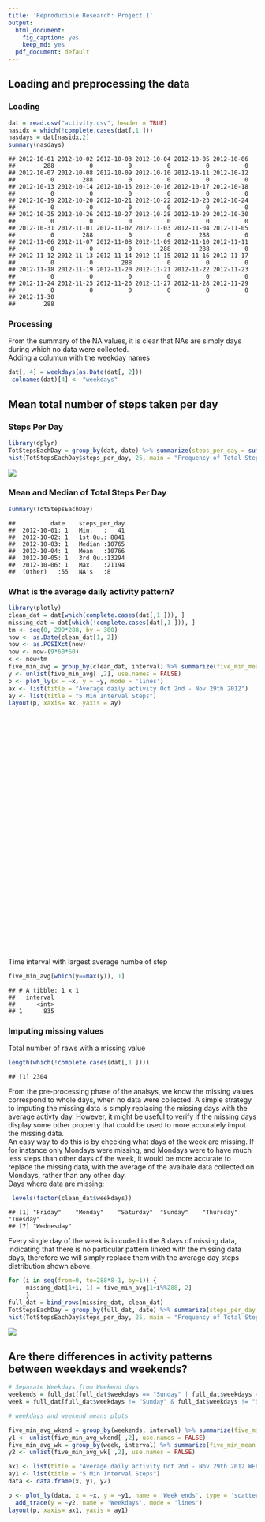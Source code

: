 ```yaml
---
title: 'Reproducible Research: Project 1'
output:
  html_document:
    fig_caption: yes
    keep_md: yes
  pdf_document: default
---
```




## Loading and preprocessing the data
### Loading

```r
dat = read.csv("activity.csv", header = TRUE)
nasidx = which(!complete.cases(dat[,1 ]))
nasdays = dat[nasidx,2]
summary(nasdays)
```

```
## 2012-10-01 2012-10-02 2012-10-03 2012-10-04 2012-10-05 2012-10-06 
##        288          0          0          0          0          0 
## 2012-10-07 2012-10-08 2012-10-09 2012-10-10 2012-10-11 2012-10-12 
##          0        288          0          0          0          0 
## 2012-10-13 2012-10-14 2012-10-15 2012-10-16 2012-10-17 2012-10-18 
##          0          0          0          0          0          0 
## 2012-10-19 2012-10-20 2012-10-21 2012-10-22 2012-10-23 2012-10-24 
##          0          0          0          0          0          0 
## 2012-10-25 2012-10-26 2012-10-27 2012-10-28 2012-10-29 2012-10-30 
##          0          0          0          0          0          0 
## 2012-10-31 2012-11-01 2012-11-02 2012-11-03 2012-11-04 2012-11-05 
##          0        288          0          0        288          0 
## 2012-11-06 2012-11-07 2012-11-08 2012-11-09 2012-11-10 2012-11-11 
##          0          0          0        288        288          0 
## 2012-11-12 2012-11-13 2012-11-14 2012-11-15 2012-11-16 2012-11-17 
##          0          0        288          0          0          0 
## 2012-11-18 2012-11-19 2012-11-20 2012-11-21 2012-11-22 2012-11-23 
##          0          0          0          0          0          0 
## 2012-11-24 2012-11-25 2012-11-26 2012-11-27 2012-11-28 2012-11-29 
##          0          0          0          0          0          0 
## 2012-11-30 
##        288
```
### Processing
From the summary of the NA values, it is clear that NAs are simply days during which no data were collected.  
Adding a columun with the weekday names

```r
dat[, 4] = weekdays(as.Date(dat[, 2]))
 colnames(dat)[4] <- "weekdays"
```
## Mean total number of steps taken per day
### Steps Per Day

```r
library(dplyr)
TotStepsEachDay = group_by(dat, date) %>% summarize(steps_per_day = sum(steps))
hist(TotStepsEachDay$steps_per_day, 25, main = "Frequency of Total Steps per Day, Bin Size 1000 steps", xlab = "Total Steps Per Day")
```

![](PA1_template_files/figure-html/unnamed-chunk-4-1.png)<!-- -->
  
### Mean and Median of Total Steps Per Day

```r
summary(TotStepsEachDay)
```

```
##          date    steps_per_day  
##  2012-10-01: 1   Min.   :   41  
##  2012-10-02: 1   1st Qu.: 8841  
##  2012-10-03: 1   Median :10765  
##  2012-10-04: 1   Mean   :10766  
##  2012-10-05: 1   3rd Qu.:13294  
##  2012-10-06: 1   Max.   :21194  
##  (Other)   :55   NA's   :8
```

### What is the average daily activity pattern?

```r
library(plotly)
clean_dat = dat[which(complete.cases(dat[,1 ])), ]
missing_dat = dat[which(!complete.cases(dat[,1 ])), ]
tm <- seq(0, 299*288, by = 300)
now <- as.Date(clean_dat[1, 2])
now <- as.POSIXct(now)
now <- now-(9*60*60)
x <- now+tm
five_min_avg = group_by(clean_dat, interval) %>% summarize(five_min_mean = mean(steps))
y <- unlist(five_min_avg[ ,2], use.names = FALSE)
p <- plot_ly(x = ~x, y = ~y, mode = 'lines')
ax <- list(title = "Average daily activity Oct 2nd - Nov 29th 2012")
ay <- list(title = "5 Min Interval Steps")
layout(p, xaxis= ax, yaxis = ay)
```

<!--html_preserve--><div id="1920493e6898" style="width:672px;height:480px;" class="plotly html-widget"></div>
<script type="application/json" data-for="1920493e6898">{"x":{"visdat":{"192012211785":["function () ","plotlyVisDat"]},"cur_data":"192012211785","attrs":{"192012211785":{"x":{},"y":{},"mode":"lines","alpha":1,"sizes":[10,100]}},"layout":{"margin":{"b":40,"l":60,"t":25,"r":10},"xaxis":{"domain":[0,1],"title":"Average daily activity Oct 2nd - Nov 29th 2012"},"yaxis":{"domain":[0,1],"title":"5 Min Interval Steps"},"hovermode":"closest","showlegend":false},"source":"A","config":{"modeBarButtonsToAdd":[{"name":"Collaborate","icon":{"width":1000,"ascent":500,"descent":-50,"path":"M487 375c7-10 9-23 5-36l-79-259c-3-12-11-23-22-31-11-8-22-12-35-12l-263 0c-15 0-29 5-43 15-13 10-23 23-28 37-5 13-5 25-1 37 0 0 0 3 1 7 1 5 1 8 1 11 0 2 0 4-1 6 0 3-1 5-1 6 1 2 2 4 3 6 1 2 2 4 4 6 2 3 4 5 5 7 5 7 9 16 13 26 4 10 7 19 9 26 0 2 0 5 0 9-1 4-1 6 0 8 0 2 2 5 4 8 3 3 5 5 5 7 4 6 8 15 12 26 4 11 7 19 7 26 1 1 0 4 0 9-1 4-1 7 0 8 1 2 3 5 6 8 4 4 6 6 6 7 4 5 8 13 13 24 4 11 7 20 7 28 1 1 0 4 0 7-1 3-1 6-1 7 0 2 1 4 3 6 1 1 3 4 5 6 2 3 3 5 5 6 1 2 3 5 4 9 2 3 3 7 5 10 1 3 2 6 4 10 2 4 4 7 6 9 2 3 4 5 7 7 3 2 7 3 11 3 3 0 8 0 13-1l0-1c7 2 12 2 14 2l218 0c14 0 25-5 32-16 8-10 10-23 6-37l-79-259c-7-22-13-37-20-43-7-7-19-10-37-10l-248 0c-5 0-9-2-11-5-2-3-2-7 0-12 4-13 18-20 41-20l264 0c5 0 10 2 16 5 5 3 8 6 10 11l85 282c2 5 2 10 2 17 7-3 13-7 17-13z m-304 0c-1-3-1-5 0-7 1-1 3-2 6-2l174 0c2 0 4 1 7 2 2 2 4 4 5 7l6 18c0 3 0 5-1 7-1 1-3 2-6 2l-173 0c-3 0-5-1-8-2-2-2-4-4-4-7z m-24-73c-1-3-1-5 0-7 2-2 3-2 6-2l174 0c2 0 5 0 7 2 3 2 4 4 5 7l6 18c1 2 0 5-1 6-1 2-3 3-5 3l-174 0c-3 0-5-1-7-3-3-1-4-4-5-6z"},"click":"function(gd) { \n        // is this being viewed in RStudio?\n        if (location.search == '?viewer_pane=1') {\n          alert('To learn about plotly for collaboration, visit:\\n https://cpsievert.github.io/plotly_book/plot-ly-for-collaboration.html');\n        } else {\n          window.open('https://cpsievert.github.io/plotly_book/plot-ly-for-collaboration.html', '_blank');\n        }\n      }"}],"cloud":false},"data":[{"x":["2012-10-02 00:00:00","2012-10-02 00:05:00","2012-10-02 00:10:00","2012-10-02 00:15:00","2012-10-02 00:20:00","2012-10-02 00:25:00","2012-10-02 00:30:00","2012-10-02 00:35:00","2012-10-02 00:40:00","2012-10-02 00:45:00","2012-10-02 00:50:00","2012-10-02 00:55:00","2012-10-02 01:00:00","2012-10-02 01:05:00","2012-10-02 01:10:00","2012-10-02 01:15:00","2012-10-02 01:20:00","2012-10-02 01:25:00","2012-10-02 01:30:00","2012-10-02 01:35:00","2012-10-02 01:40:00","2012-10-02 01:45:00","2012-10-02 01:50:00","2012-10-02 01:55:00","2012-10-02 02:00:00","2012-10-02 02:05:00","2012-10-02 02:10:00","2012-10-02 02:15:00","2012-10-02 02:20:00","2012-10-02 02:25:00","2012-10-02 02:30:00","2012-10-02 02:35:00","2012-10-02 02:40:00","2012-10-02 02:45:00","2012-10-02 02:50:00","2012-10-02 02:55:00","2012-10-02 03:00:00","2012-10-02 03:05:00","2012-10-02 03:10:00","2012-10-02 03:15:00","2012-10-02 03:20:00","2012-10-02 03:25:00","2012-10-02 03:30:00","2012-10-02 03:35:00","2012-10-02 03:40:00","2012-10-02 03:45:00","2012-10-02 03:50:00","2012-10-02 03:55:00","2012-10-02 04:00:00","2012-10-02 04:05:00","2012-10-02 04:10:00","2012-10-02 04:15:00","2012-10-02 04:20:00","2012-10-02 04:25:00","2012-10-02 04:30:00","2012-10-02 04:35:00","2012-10-02 04:40:00","2012-10-02 04:45:00","2012-10-02 04:50:00","2012-10-02 04:55:00","2012-10-02 05:00:00","2012-10-02 05:05:00","2012-10-02 05:10:00","2012-10-02 05:15:00","2012-10-02 05:20:00","2012-10-02 05:25:00","2012-10-02 05:30:00","2012-10-02 05:35:00","2012-10-02 05:40:00","2012-10-02 05:45:00","2012-10-02 05:50:00","2012-10-02 05:55:00","2012-10-02 06:00:00","2012-10-02 06:05:00","2012-10-02 06:10:00","2012-10-02 06:15:00","2012-10-02 06:20:00","2012-10-02 06:25:00","2012-10-02 06:30:00","2012-10-02 06:35:00","2012-10-02 06:40:00","2012-10-02 06:45:00","2012-10-02 06:50:00","2012-10-02 06:55:00","2012-10-02 07:00:00","2012-10-02 07:05:00","2012-10-02 07:10:00","2012-10-02 07:15:00","2012-10-02 07:20:00","2012-10-02 07:25:00","2012-10-02 07:30:00","2012-10-02 07:35:00","2012-10-02 07:40:00","2012-10-02 07:45:00","2012-10-02 07:50:00","2012-10-02 07:55:00","2012-10-02 08:00:00","2012-10-02 08:05:00","2012-10-02 08:10:00","2012-10-02 08:15:00","2012-10-02 08:20:00","2012-10-02 08:25:00","2012-10-02 08:30:00","2012-10-02 08:35:00","2012-10-02 08:40:00","2012-10-02 08:45:00","2012-10-02 08:50:00","2012-10-02 08:55:00","2012-10-02 09:00:00","2012-10-02 09:05:00","2012-10-02 09:10:00","2012-10-02 09:15:00","2012-10-02 09:20:00","2012-10-02 09:25:00","2012-10-02 09:30:00","2012-10-02 09:35:00","2012-10-02 09:40:00","2012-10-02 09:45:00","2012-10-02 09:50:00","2012-10-02 09:55:00","2012-10-02 10:00:00","2012-10-02 10:05:00","2012-10-02 10:10:00","2012-10-02 10:15:00","2012-10-02 10:20:00","2012-10-02 10:25:00","2012-10-02 10:30:00","2012-10-02 10:35:00","2012-10-02 10:40:00","2012-10-02 10:45:00","2012-10-02 10:50:00","2012-10-02 10:55:00","2012-10-02 11:00:00","2012-10-02 11:05:00","2012-10-02 11:10:00","2012-10-02 11:15:00","2012-10-02 11:20:00","2012-10-02 11:25:00","2012-10-02 11:30:00","2012-10-02 11:35:00","2012-10-02 11:40:00","2012-10-02 11:45:00","2012-10-02 11:50:00","2012-10-02 11:55:00","2012-10-02 12:00:00","2012-10-02 12:05:00","2012-10-02 12:10:00","2012-10-02 12:15:00","2012-10-02 12:20:00","2012-10-02 12:25:00","2012-10-02 12:30:00","2012-10-02 12:35:00","2012-10-02 12:40:00","2012-10-02 12:45:00","2012-10-02 12:50:00","2012-10-02 12:55:00","2012-10-02 13:00:00","2012-10-02 13:05:00","2012-10-02 13:10:00","2012-10-02 13:15:00","2012-10-02 13:20:00","2012-10-02 13:25:00","2012-10-02 13:30:00","2012-10-02 13:35:00","2012-10-02 13:40:00","2012-10-02 13:45:00","2012-10-02 13:50:00","2012-10-02 13:55:00","2012-10-02 14:00:00","2012-10-02 14:05:00","2012-10-02 14:10:00","2012-10-02 14:15:00","2012-10-02 14:20:00","2012-10-02 14:25:00","2012-10-02 14:30:00","2012-10-02 14:35:00","2012-10-02 14:40:00","2012-10-02 14:45:00","2012-10-02 14:50:00","2012-10-02 14:55:00","2012-10-02 15:00:00","2012-10-02 15:05:00","2012-10-02 15:10:00","2012-10-02 15:15:00","2012-10-02 15:20:00","2012-10-02 15:25:00","2012-10-02 15:30:00","2012-10-02 15:35:00","2012-10-02 15:40:00","2012-10-02 15:45:00","2012-10-02 15:50:00","2012-10-02 15:55:00","2012-10-02 16:00:00","2012-10-02 16:05:00","2012-10-02 16:10:00","2012-10-02 16:15:00","2012-10-02 16:20:00","2012-10-02 16:25:00","2012-10-02 16:30:00","2012-10-02 16:35:00","2012-10-02 16:40:00","2012-10-02 16:45:00","2012-10-02 16:50:00","2012-10-02 16:55:00","2012-10-02 17:00:00","2012-10-02 17:05:00","2012-10-02 17:10:00","2012-10-02 17:15:00","2012-10-02 17:20:00","2012-10-02 17:25:00","2012-10-02 17:30:00","2012-10-02 17:35:00","2012-10-02 17:40:00","2012-10-02 17:45:00","2012-10-02 17:50:00","2012-10-02 17:55:00","2012-10-02 18:00:00","2012-10-02 18:05:00","2012-10-02 18:10:00","2012-10-02 18:15:00","2012-10-02 18:20:00","2012-10-02 18:25:00","2012-10-02 18:30:00","2012-10-02 18:35:00","2012-10-02 18:40:00","2012-10-02 18:45:00","2012-10-02 18:50:00","2012-10-02 18:55:00","2012-10-02 19:00:00","2012-10-02 19:05:00","2012-10-02 19:10:00","2012-10-02 19:15:00","2012-10-02 19:20:00","2012-10-02 19:25:00","2012-10-02 19:30:00","2012-10-02 19:35:00","2012-10-02 19:40:00","2012-10-02 19:45:00","2012-10-02 19:50:00","2012-10-02 19:55:00","2012-10-02 20:00:00","2012-10-02 20:05:00","2012-10-02 20:10:00","2012-10-02 20:15:00","2012-10-02 20:20:00","2012-10-02 20:25:00","2012-10-02 20:30:00","2012-10-02 20:35:00","2012-10-02 20:40:00","2012-10-02 20:45:00","2012-10-02 20:50:00","2012-10-02 20:55:00","2012-10-02 21:00:00","2012-10-02 21:05:00","2012-10-02 21:10:00","2012-10-02 21:15:00","2012-10-02 21:20:00","2012-10-02 21:25:00","2012-10-02 21:30:00","2012-10-02 21:35:00","2012-10-02 21:40:00","2012-10-02 21:45:00","2012-10-02 21:50:00","2012-10-02 21:55:00","2012-10-02 22:00:00","2012-10-02 22:05:00","2012-10-02 22:10:00","2012-10-02 22:15:00","2012-10-02 22:20:00","2012-10-02 22:25:00","2012-10-02 22:30:00","2012-10-02 22:35:00","2012-10-02 22:40:00","2012-10-02 22:45:00","2012-10-02 22:50:00","2012-10-02 22:55:00","2012-10-02 23:00:00","2012-10-02 23:05:00","2012-10-02 23:10:00","2012-10-02 23:15:00","2012-10-02 23:20:00","2012-10-02 23:25:00","2012-10-02 23:30:00","2012-10-02 23:35:00","2012-10-02 23:40:00","2012-10-02 23:45:00","2012-10-02 23:50:00","2012-10-02 23:55:00"],"y":[1.71698113207547,0.339622641509434,0.132075471698113,0.150943396226415,0.0754716981132075,2.09433962264151,0.528301886792453,0.867924528301887,0,1.47169811320755,0.30188679245283,0.132075471698113,0.320754716981132,0.679245283018868,0.150943396226415,0.339622641509434,0,1.11320754716981,1.83018867924528,0.169811320754717,0.169811320754717,0.377358490566038,0.264150943396226,0,0,0,1.13207547169811,0,0,0.132075471698113,0,0.226415094339623,0,0,1.54716981132075,0.943396226415094,0,0,0,0,0.207547169811321,0.622641509433962,1.62264150943396,0.584905660377358,0.490566037735849,0.0754716981132075,0,0,1.18867924528302,0.943396226415094,2.56603773584906,0,0.339622641509434,0.358490566037736,4.11320754716981,0.660377358490566,3.49056603773585,0.830188679245283,3.11320754716981,1.11320754716981,0,1.56603773584906,3,2.24528301886792,3.32075471698113,2.9622641509434,2.09433962264151,6.05660377358491,16.0188679245283,18.3396226415094,39.4528301886792,44.4905660377358,31.4905660377358,49.2641509433962,53.7735849056604,63.4528301886792,49.9622641509434,47.0754716981132,52.1509433962264,39.3396226415094,44.0188679245283,44.1698113207547,37.3584905660377,49.0377358490566,43.811320754717,44.377358490566,50.5094339622642,54.5094339622642,49.9245283018868,50.9811320754717,55.6792452830189,44.3207547169811,52.2641509433962,69.5471698113208,57.8490566037736,56.1509433962264,73.377358490566,68.2075471698113,129.433962264151,157.528301886792,171.150943396226,155.396226415094,177.301886792453,206.169811320755,195.924528301887,179.566037735849,183.396226415094,167.018867924528,143.452830188679,124.037735849057,109.11320754717,108.11320754717,103.716981132075,95.9622641509434,66.2075471698113,45.2264150943396,24.7924528301887,38.7547169811321,34.9811320754717,21.0566037735849,40.5660377358491,26.9811320754717,42.4150943396226,52.6603773584906,38.9245283018868,50.7924528301887,44.2830188679245,37.4150943396226,34.6981132075472,28.3396226415094,25.0943396226415,31.9433962264151,31.3584905660377,29.6792452830189,21.3207547169811,25.5471698113208,28.377358490566,26.4716981132075,33.4339622641509,49.9811320754717,42.0377358490566,44.6037735849057,46.0377358490566,59.188679245283,63.8679245283019,87.6981132075472,94.8490566037736,92.7735849056604,63.3962264150943,50.1698113207547,54.4716981132075,32.4150943396226,26.5283018867925,37.7358490566038,45.0566037735849,67.2830188679245,42.3396226415094,39.8867924528302,43.2641509433962,40.9811320754717,46.2452830188679,56.4339622641509,42.7547169811321,25.1320754716981,39.9622641509434,53.5471698113208,47.3207547169811,60.811320754717,55.7547169811321,51.9622641509434,43.5849056603774,48.6981132075472,35.4716981132075,37.5471698113208,41.8490566037736,27.5094339622642,17.1132075471698,26.0754716981132,43.622641509434,43.7735849056604,30.0188679245283,36.0754716981132,35.4905660377358,38.8490566037736,45.9622641509434,47.7547169811321,48.1320754716981,65.3207547169811,82.9056603773585,98.6603773584906,102.11320754717,83.9622641509434,62.1320754716981,64.1320754716981,74.5471698113208,63.1698113207547,56.9056603773585,59.7735849056604,43.8679245283019,38.5660377358491,44.6603773584906,45.4528301886792,46.2075471698113,43.6792452830189,46.622641509434,56.3018867924528,50.7169811320755,61.2264150943396,72.7169811320755,78.9433962264151,68.9433962264151,59.6603773584906,75.0943396226415,56.5094339622642,34.7735849056604,37.4528301886792,40.6792452830189,58.0188679245283,74.6981132075472,85.3207547169811,59.2641509433962,67.7735849056604,77.6981132075472,74.2452830188679,85.3396226415094,99.4528301886792,86.5849056603774,85.6037735849057,84.8679245283019,77.8301886792453,58.0377358490566,53.3584905660377,36.3207547169811,20.7169811320755,27.3962264150943,40.0188679245283,30.2075471698113,25.5471698113208,45.6603773584906,33.5283018867925,19.622641509434,19.0188679245283,19.3396226415094,33.3396226415094,26.811320754717,21.1698113207547,27.3018867924528,21.3396226415094,19.5471698113208,21.3207547169811,32.3018867924528,20.1509433962264,15.9433962264151,17.2264150943396,23.4528301886792,19.2452830188679,12.4528301886792,8.0188679245283,14.6603773584906,16.3018867924528,8.67924528301887,7.79245283018868,8.13207547169811,2.62264150943396,1.45283018867925,3.67924528301887,4.81132075471698,8.50943396226415,7.07547169811321,8.69811320754717,9.75471698113208,2.20754716981132,0.320754716981132,0.113207547169811,1.60377358490566,4.60377358490566,3.30188679245283,2.84905660377358,0,0.830188679245283,0.962264150943396,1.58490566037736,2.60377358490566,4.69811320754717,3.30188679245283,0.641509433962264,0.226415094339623,1.07547169811321],"mode":"lines","type":"scatter","line":{"fillcolor":"rgba(31,119,180,1)","color":"rgba(31,119,180,1)"},"xaxis":"x","yaxis":"y","frame":null}],"highlight":{"on":"plotly_click","persistent":false,"dynamic":false,"selectize":false,"opacityDim":0.2,"selected":{"opacity":1}},"base_url":"https://plot.ly"},"evals":["config.modeBarButtonsToAdd.0.click"],"jsHooks":{"render":[{"code":"function(el, x) { var ctConfig = crosstalk.var('plotlyCrosstalkOpts').set({\"on\":\"plotly_click\",\"persistent\":false,\"dynamic\":false,\"selectize\":false,\"opacityDim\":0.2,\"selected\":{\"opacity\":1}}); }","data":null}]}}</script><!--/html_preserve-->

Time interval  with largest average numbe of step

```r
five_min_avg[which(y==max(y)), 1]
```

```
## # A tibble: 1 x 1
##   interval
##      <int>
## 1      835
```
### Imputing missing values
Total number of raws with a missing value

```r
length(which(!complete.cases(dat[,1 ])))
```

```
## [1] 2304
```
From the pre-processing phase of the analsys, we know the missing values correspond to whole days, when no data were collected.
A simple strategy to imputing the missing data is simply replacing the missing days with the average activty day. 
However, it might be useful to verify if the missing days display some other property that could be used to more accurately imput the missing data.   
An easy way to do this is by checking what days of the week are missing. If for instance only Mondays were missing, and Mondays were to have much less steps than other days of the week, it would be more accurate to replace the missing data, with the average of the avaibale data collected on Mondays, rather than any other day.  
Days where data are missing:

```r
 levels(factor(clean_dat$weekdays))
```

```
## [1] "Friday"    "Monday"    "Saturday"  "Sunday"    "Thursday"  "Tuesday"  
## [7] "Wednesday"
```

Every single day of the week is inlcuded in the 8 days of missing data, indicating that there is no particular pattern linked with the missing data days, therefore we will simply replace them with the average day steps distribution shown above. 

```r
for (i in seq(from=0, to=288*8-1, by=1)) {
     missing_dat[1+i, 1] = five_min_avg[1+i%%288, 2]
     }
full_dat = bind_rows(missing_dat, clean_dat)
TotStepsEachDay = group_by(full_dat, date) %>% summarize(steps_per_day = sum(steps))
hist(TotStepsEachDay$steps_per_day, 25, main = "Frequency of Total Steps per Day, Bin Size 1000 steps - NA compensated", xlab = "Total Steps Per Day")
```

![](PA1_template_files/figure-html/unnamed-chunk-10-1.png)<!-- -->

## Are there differences in activity patterns between weekdays and weekends?

```r
# Separate Weekdays from Weekend days
weekends = full_dat[full_dat$weekdays == "Sunday" | full_dat$weekdays == "Saturday" , ]
week = full_dat[full_dat$weekdays != "Sunday" & full_dat$weekdays != "Saturday" , ]

# weekdays and weekend means plots

five_min_avg_wkend = group_by(weekends, interval) %>% summarize(five_min_mean = mean(steps))
y1 <- unlist(five_min_avg_wkend[ ,2], use.names = FALSE)
five_min_avg_wk = group_by(week, interval) %>% summarize(five_min_mean = mean(steps))
y2 <- unlist(five_min_avg_wk[ ,2], use.names = FALSE)

ax1 <- list(title = "Average daily activity Oct 2nd - Nov 29th 2012 WEEKENDS vs WEEKDAYS")
ay1 <- list(title = "5 Min Interval Steps")
data <- data.frame(x, y1, y2)

p <- plot_ly(data, x = ~x, y = ~y1, name = 'Week ends', type = 'scatter', mode = 'lines') %>%
  add_trace(y = ~y2, name = 'Weekdays', mode = 'lines')
layout(p, xaxis= ax1, yaxis = ay1)
```

<!--html_preserve--><div id="192057c4dd53" style="width:672px;height:480px;" class="plotly html-widget"></div>
<script type="application/json" data-for="192057c4dd53">{"x":{"visdat":{"1920774bb5e1":["function () ","plotlyVisDat"]},"cur_data":"1920774bb5e1","attrs":{"1920774bb5e1":{"x":{},"y":{},"name":"Week ends","mode":"lines","alpha":1,"sizes":[10,100],"type":"scatter"},"1920774bb5e1.1":{"x":{},"y":{},"name":"Weekdays","mode":"lines","alpha":1,"sizes":[10,100],"type":"scatter"}},"layout":{"margin":{"b":40,"l":60,"t":25,"r":10},"xaxis":{"domain":[0,1],"title":"Average daily activity Oct 2nd - Nov 29th 2012 WEEKENDS vs WEEKDAYS"},"yaxis":{"domain":[0,1],"title":"5 Min Interval Steps"},"hovermode":"closest","showlegend":true},"source":"A","config":{"modeBarButtonsToAdd":[{"name":"Collaborate","icon":{"width":1000,"ascent":500,"descent":-50,"path":"M487 375c7-10 9-23 5-36l-79-259c-3-12-11-23-22-31-11-8-22-12-35-12l-263 0c-15 0-29 5-43 15-13 10-23 23-28 37-5 13-5 25-1 37 0 0 0 3 1 7 1 5 1 8 1 11 0 2 0 4-1 6 0 3-1 5-1 6 1 2 2 4 3 6 1 2 2 4 4 6 2 3 4 5 5 7 5 7 9 16 13 26 4 10 7 19 9 26 0 2 0 5 0 9-1 4-1 6 0 8 0 2 2 5 4 8 3 3 5 5 5 7 4 6 8 15 12 26 4 11 7 19 7 26 1 1 0 4 0 9-1 4-1 7 0 8 1 2 3 5 6 8 4 4 6 6 6 7 4 5 8 13 13 24 4 11 7 20 7 28 1 1 0 4 0 7-1 3-1 6-1 7 0 2 1 4 3 6 1 1 3 4 5 6 2 3 3 5 5 6 1 2 3 5 4 9 2 3 3 7 5 10 1 3 2 6 4 10 2 4 4 7 6 9 2 3 4 5 7 7 3 2 7 3 11 3 3 0 8 0 13-1l0-1c7 2 12 2 14 2l218 0c14 0 25-5 32-16 8-10 10-23 6-37l-79-259c-7-22-13-37-20-43-7-7-19-10-37-10l-248 0c-5 0-9-2-11-5-2-3-2-7 0-12 4-13 18-20 41-20l264 0c5 0 10 2 16 5 5 3 8 6 10 11l85 282c2 5 2 10 2 17 7-3 13-7 17-13z m-304 0c-1-3-1-5 0-7 1-1 3-2 6-2l174 0c2 0 4 1 7 2 2 2 4 4 5 7l6 18c0 3 0 5-1 7-1 1-3 2-6 2l-173 0c-3 0-5-1-8-2-2-2-4-4-4-7z m-24-73c-1-3-1-5 0-7 2-2 3-2 6-2l174 0c2 0 5 0 7 2 3 2 4 4 5 7l6 18c1 2 0 5-1 6-1 2-3 3-5 3l-174 0c-3 0-5-1-7-3-3-1-4-4-5-6z"},"click":"function(gd) { \n        // is this being viewed in RStudio?\n        if (location.search == '?viewer_pane=1') {\n          alert('To learn about plotly for collaboration, visit:\\n https://cpsievert.github.io/plotly_book/plot-ly-for-collaboration.html');\n        } else {\n          window.open('https://cpsievert.github.io/plotly_book/plot-ly-for-collaboration.html', '_blank');\n        }\n      }"}],"cloud":false},"data":[{"x":["2012-10-02 00:00:00","2012-10-02 00:05:00","2012-10-02 00:10:00","2012-10-02 00:15:00","2012-10-02 00:20:00","2012-10-02 00:25:00","2012-10-02 00:30:00","2012-10-02 00:35:00","2012-10-02 00:40:00","2012-10-02 00:45:00","2012-10-02 00:50:00","2012-10-02 00:55:00","2012-10-02 01:00:00","2012-10-02 01:05:00","2012-10-02 01:10:00","2012-10-02 01:15:00","2012-10-02 01:20:00","2012-10-02 01:25:00","2012-10-02 01:30:00","2012-10-02 01:35:00","2012-10-02 01:40:00","2012-10-02 01:45:00","2012-10-02 01:50:00","2012-10-02 01:55:00","2012-10-02 02:00:00","2012-10-02 02:05:00","2012-10-02 02:10:00","2012-10-02 02:15:00","2012-10-02 02:20:00","2012-10-02 02:25:00","2012-10-02 02:30:00","2012-10-02 02:35:00","2012-10-02 02:40:00","2012-10-02 02:45:00","2012-10-02 02:50:00","2012-10-02 02:55:00","2012-10-02 03:00:00","2012-10-02 03:05:00","2012-10-02 03:10:00","2012-10-02 03:15:00","2012-10-02 03:20:00","2012-10-02 03:25:00","2012-10-02 03:30:00","2012-10-02 03:35:00","2012-10-02 03:40:00","2012-10-02 03:45:00","2012-10-02 03:50:00","2012-10-02 03:55:00","2012-10-02 04:00:00","2012-10-02 04:05:00","2012-10-02 04:10:00","2012-10-02 04:15:00","2012-10-02 04:20:00","2012-10-02 04:25:00","2012-10-02 04:30:00","2012-10-02 04:35:00","2012-10-02 04:40:00","2012-10-02 04:45:00","2012-10-02 04:50:00","2012-10-02 04:55:00","2012-10-02 05:00:00","2012-10-02 05:05:00","2012-10-02 05:10:00","2012-10-02 05:15:00","2012-10-02 05:20:00","2012-10-02 05:25:00","2012-10-02 05:30:00","2012-10-02 05:35:00","2012-10-02 05:40:00","2012-10-02 05:45:00","2012-10-02 05:50:00","2012-10-02 05:55:00","2012-10-02 06:00:00","2012-10-02 06:05:00","2012-10-02 06:10:00","2012-10-02 06:15:00","2012-10-02 06:20:00","2012-10-02 06:25:00","2012-10-02 06:30:00","2012-10-02 06:35:00","2012-10-02 06:40:00","2012-10-02 06:45:00","2012-10-02 06:50:00","2012-10-02 06:55:00","2012-10-02 07:00:00","2012-10-02 07:05:00","2012-10-02 07:10:00","2012-10-02 07:15:00","2012-10-02 07:20:00","2012-10-02 07:25:00","2012-10-02 07:30:00","2012-10-02 07:35:00","2012-10-02 07:40:00","2012-10-02 07:45:00","2012-10-02 07:50:00","2012-10-02 07:55:00","2012-10-02 08:00:00","2012-10-02 08:05:00","2012-10-02 08:10:00","2012-10-02 08:15:00","2012-10-02 08:20:00","2012-10-02 08:25:00","2012-10-02 08:30:00","2012-10-02 08:35:00","2012-10-02 08:40:00","2012-10-02 08:45:00","2012-10-02 08:50:00","2012-10-02 08:55:00","2012-10-02 09:00:00","2012-10-02 09:05:00","2012-10-02 09:10:00","2012-10-02 09:15:00","2012-10-02 09:20:00","2012-10-02 09:25:00","2012-10-02 09:30:00","2012-10-02 09:35:00","2012-10-02 09:40:00","2012-10-02 09:45:00","2012-10-02 09:50:00","2012-10-02 09:55:00","2012-10-02 10:00:00","2012-10-02 10:05:00","2012-10-02 10:10:00","2012-10-02 10:15:00","2012-10-02 10:20:00","2012-10-02 10:25:00","2012-10-02 10:30:00","2012-10-02 10:35:00","2012-10-02 10:40:00","2012-10-02 10:45:00","2012-10-02 10:50:00","2012-10-02 10:55:00","2012-10-02 11:00:00","2012-10-02 11:05:00","2012-10-02 11:10:00","2012-10-02 11:15:00","2012-10-02 11:20:00","2012-10-02 11:25:00","2012-10-02 11:30:00","2012-10-02 11:35:00","2012-10-02 11:40:00","2012-10-02 11:45:00","2012-10-02 11:50:00","2012-10-02 11:55:00","2012-10-02 12:00:00","2012-10-02 12:05:00","2012-10-02 12:10:00","2012-10-02 12:15:00","2012-10-02 12:20:00","2012-10-02 12:25:00","2012-10-02 12:30:00","2012-10-02 12:35:00","2012-10-02 12:40:00","2012-10-02 12:45:00","2012-10-02 12:50:00","2012-10-02 12:55:00","2012-10-02 13:00:00","2012-10-02 13:05:00","2012-10-02 13:10:00","2012-10-02 13:15:00","2012-10-02 13:20:00","2012-10-02 13:25:00","2012-10-02 13:30:00","2012-10-02 13:35:00","2012-10-02 13:40:00","2012-10-02 13:45:00","2012-10-02 13:50:00","2012-10-02 13:55:00","2012-10-02 14:00:00","2012-10-02 14:05:00","2012-10-02 14:10:00","2012-10-02 14:15:00","2012-10-02 14:20:00","2012-10-02 14:25:00","2012-10-02 14:30:00","2012-10-02 14:35:00","2012-10-02 14:40:00","2012-10-02 14:45:00","2012-10-02 14:50:00","2012-10-02 14:55:00","2012-10-02 15:00:00","2012-10-02 15:05:00","2012-10-02 15:10:00","2012-10-02 15:15:00","2012-10-02 15:20:00","2012-10-02 15:25:00","2012-10-02 15:30:00","2012-10-02 15:35:00","2012-10-02 15:40:00","2012-10-02 15:45:00","2012-10-02 15:50:00","2012-10-02 15:55:00","2012-10-02 16:00:00","2012-10-02 16:05:00","2012-10-02 16:10:00","2012-10-02 16:15:00","2012-10-02 16:20:00","2012-10-02 16:25:00","2012-10-02 16:30:00","2012-10-02 16:35:00","2012-10-02 16:40:00","2012-10-02 16:45:00","2012-10-02 16:50:00","2012-10-02 16:55:00","2012-10-02 17:00:00","2012-10-02 17:05:00","2012-10-02 17:10:00","2012-10-02 17:15:00","2012-10-02 17:20:00","2012-10-02 17:25:00","2012-10-02 17:30:00","2012-10-02 17:35:00","2012-10-02 17:40:00","2012-10-02 17:45:00","2012-10-02 17:50:00","2012-10-02 17:55:00","2012-10-02 18:00:00","2012-10-02 18:05:00","2012-10-02 18:10:00","2012-10-02 18:15:00","2012-10-02 18:20:00","2012-10-02 18:25:00","2012-10-02 18:30:00","2012-10-02 18:35:00","2012-10-02 18:40:00","2012-10-02 18:45:00","2012-10-02 18:50:00","2012-10-02 18:55:00","2012-10-02 19:00:00","2012-10-02 19:05:00","2012-10-02 19:10:00","2012-10-02 19:15:00","2012-10-02 19:20:00","2012-10-02 19:25:00","2012-10-02 19:30:00","2012-10-02 19:35:00","2012-10-02 19:40:00","2012-10-02 19:45:00","2012-10-02 19:50:00","2012-10-02 19:55:00","2012-10-02 20:00:00","2012-10-02 20:05:00","2012-10-02 20:10:00","2012-10-02 20:15:00","2012-10-02 20:20:00","2012-10-02 20:25:00","2012-10-02 20:30:00","2012-10-02 20:35:00","2012-10-02 20:40:00","2012-10-02 20:45:00","2012-10-02 20:50:00","2012-10-02 20:55:00","2012-10-02 21:00:00","2012-10-02 21:05:00","2012-10-02 21:10:00","2012-10-02 21:15:00","2012-10-02 21:20:00","2012-10-02 21:25:00","2012-10-02 21:30:00","2012-10-02 21:35:00","2012-10-02 21:40:00","2012-10-02 21:45:00","2012-10-02 21:50:00","2012-10-02 21:55:00","2012-10-02 22:00:00","2012-10-02 22:05:00","2012-10-02 22:10:00","2012-10-02 22:15:00","2012-10-02 22:20:00","2012-10-02 22:25:00","2012-10-02 22:30:00","2012-10-02 22:35:00","2012-10-02 22:40:00","2012-10-02 22:45:00","2012-10-02 22:50:00","2012-10-02 22:55:00","2012-10-02 23:00:00","2012-10-02 23:05:00","2012-10-02 23:10:00","2012-10-02 23:15:00","2012-10-02 23:20:00","2012-10-02 23:25:00","2012-10-02 23:30:00","2012-10-02 23:35:00","2012-10-02 23:40:00","2012-10-02 23:45:00","2012-10-02 23:50:00","2012-10-02 23:55:00"],"y":[0.214622641509434,0.0424528301886792,0.0165094339622642,0.0188679245283019,0.00943396226415094,3.51179245283019,0.0660377358490566,0.108490566037736,0,0.558962264150943,0.0377358490566038,0.454009433962264,0.0400943396226415,2.33490566037736,0.0188679245283019,0.0424528301886792,0,0.139150943396226,0.72877358490566,0.58372641509434,0.0212264150943396,0.734669811320755,0.0330188679245283,0,0,0,0.391509433962264,0,0,0.0165094339622642,0,0.0283018867924528,0,0,0.193396226415094,0.117924528301887,0,0,0,0,0.713443396226415,0.0778301886792453,2.70283018867925,0.76061320754717,0.686320754716981,0.00943396226415094,0,0,3.77358490566038,0.117924528301887,3.50825471698113,0,0.0424528301886792,1.23231132075472,6.20165094339623,1.89504716981132,2.68632075471698,0.66627358490566,5.26415094339623,2.20165094339623,0,0.195754716981132,0.375,2.40566037735849,0.790094339622642,3.68278301886792,0.261792452830189,0.757075471698113,3.68985849056604,3.41745283018868,8.80660377358491,11.373820754717,3.93632075471698,6.15801886792453,7.90919811320755,24.9316037735849,10.6827830188679,10.6344339622642,11.9563679245283,15.0424528301887,11.252358490566,14.0837264150943,10.1073113207547,17.0047169811321,24.7264150943396,26.2346698113208,18.126179245283,12.813679245283,12.8655660377358,28.122641509434,26.0224056603774,16.1025943396226,22.8455188679245,30.6308962264151,30.0436320754717,26.8313679245283,47.1096698113208,57.6509433962264,88.4292452830189,88.7535377358491,88.3938679245283,76.0495283018868,116.600235849057,138.083726415094,131.303066037736,162.445754716981,161.362028301887,138.689858490566,75.3691037735849,119.129716981132,151.764150943396,166.639150943396,104.214622641509,105.807783018868,87.8384433962264,71.5908018867924,17.2865566037736,32.8443396226415,23.310141509434,30.6945754716981,48.1332547169811,51.622641509434,51.8018867924528,66.2700471698113,63.0530660377358,94.7865566037736,75.6603773584906,74.4268867924528,66.1497641509434,35.1674528301887,33.6992924528302,56.3679245283019,58.5448113207547,42.5849056603774,48.4150943396226,51.6308962264151,40.1721698113208,34.1839622641509,35.3042452830189,49.372641509434,34.9422169811321,35.2629716981132,34.5672169811321,67.7735849056604,86.7959905660377,129.462264150943,126.356132075472,141.971698113208,104.674528301887,59.5837264150943,31.6839622641509,37.1143867924528,39.3160377358491,61.4044811320755,79.5695754716981,97.3478773584906,92.2299528301887,79.6733490566038,95.8455188679245,112.247641509434,76.0931603773585,88.9917452830189,73.6568396226415,30.2665094339623,81.3702830188679,91.1308962264151,108.477594339623,129.66391509434,80.5943396226415,86.8702830188679,75.8231132075472,58.9622641509434,57.9339622641509,56.6308962264151,70.9811320754717,64.063679245283,32.7641509433962,37.5719339622642,48.5778301886792,59.2216981132075,27.627358490566,38.9469339622642,51.061320754717,58.3561320754717,63.1202830188679,77.0318396226415,65.0165094339623,105.790094339623,61.3632075471698,106.520047169811,125.076650943396,122.370283018868,105.016509433962,117.391509433962,125.005896226415,139.208726415094,141.55070754717,144.846698113208,103.920990566038,85.6332547169811,97.5200471698113,83.3066037735849,98.4634433962264,75.3349056603774,111.452830188679,88.2252358490566,97.2146226415094,98.2158018867924,108.152122641509,97.4304245283019,104.930424528302,42.3325471698113,53.1992924528302,48.563679245283,35.5341981132075,37.0566037735849,80.1474056603774,90.064858490566,95.7122641509434,92.8525943396226,53.2830188679245,51.7841981132075,73.3997641509434,53.8431603773585,67.4174528301887,54.4316037735849,45.1981132075472,71.5754716981132,77.2959905660377,79.5412735849057,45.8172169811321,50.4823113207547,31.9150943396226,21.1521226415094,22.6120283018868,23.252358490566,30.6509433962264,45.1308962264151,49.5825471698113,51.0660377358491,37.1403301886792,56.877358490566,54.5424528301887,87.4174528301887,77.7264150943396,64.6462264150943,76.6002358490566,61.2299528301887,49.3183962264151,44.4150943396226,50.1002358490566,28.1438679245283,28.8054245283019,12.5283018867925,9.24410377358491,20.0931603773585,7.30660377358491,7.93985849056604,19.8950471698113,15.7252358490566,13.0224056603774,8.34905660377358,7.76650943396226,0.327830188679245,1.24410377358491,1.58490566037736,0.601415094339623,1.06367924528302,0.884433962264151,2.6497641509434,1.21933962264151,0.275943396226415,1.10259433962264,0.0141509433962264,0.762971698113208,11.8879716981132,2.6002358490566,0.356132075471698,0,0.10377358490566,0.120283018867925,0.76061320754717,1.38797169811321,11.5872641509434,6.2877358490566,1.70518867924528,0.0283018867924528,0.134433962264151],"name":"Week ends","mode":"lines","type":"scatter","line":{"fillcolor":"rgba(31,119,180,1)","color":"rgba(31,119,180,1)"},"xaxis":"x","yaxis":"y","frame":null},{"x":["2012-10-02 00:00:00","2012-10-02 00:05:00","2012-10-02 00:10:00","2012-10-02 00:15:00","2012-10-02 00:20:00","2012-10-02 00:25:00","2012-10-02 00:30:00","2012-10-02 00:35:00","2012-10-02 00:40:00","2012-10-02 00:45:00","2012-10-02 00:50:00","2012-10-02 00:55:00","2012-10-02 01:00:00","2012-10-02 01:05:00","2012-10-02 01:10:00","2012-10-02 01:15:00","2012-10-02 01:20:00","2012-10-02 01:25:00","2012-10-02 01:30:00","2012-10-02 01:35:00","2012-10-02 01:40:00","2012-10-02 01:45:00","2012-10-02 01:50:00","2012-10-02 01:55:00","2012-10-02 02:00:00","2012-10-02 02:05:00","2012-10-02 02:10:00","2012-10-02 02:15:00","2012-10-02 02:20:00","2012-10-02 02:25:00","2012-10-02 02:30:00","2012-10-02 02:35:00","2012-10-02 02:40:00","2012-10-02 02:45:00","2012-10-02 02:50:00","2012-10-02 02:55:00","2012-10-02 03:00:00","2012-10-02 03:05:00","2012-10-02 03:10:00","2012-10-02 03:15:00","2012-10-02 03:20:00","2012-10-02 03:25:00","2012-10-02 03:30:00","2012-10-02 03:35:00","2012-10-02 03:40:00","2012-10-02 03:45:00","2012-10-02 03:50:00","2012-10-02 03:55:00","2012-10-02 04:00:00","2012-10-02 04:05:00","2012-10-02 04:10:00","2012-10-02 04:15:00","2012-10-02 04:20:00","2012-10-02 04:25:00","2012-10-02 04:30:00","2012-10-02 04:35:00","2012-10-02 04:40:00","2012-10-02 04:45:00","2012-10-02 04:50:00","2012-10-02 04:55:00","2012-10-02 05:00:00","2012-10-02 05:05:00","2012-10-02 05:10:00","2012-10-02 05:15:00","2012-10-02 05:20:00","2012-10-02 05:25:00","2012-10-02 05:30:00","2012-10-02 05:35:00","2012-10-02 05:40:00","2012-10-02 05:45:00","2012-10-02 05:50:00","2012-10-02 05:55:00","2012-10-02 06:00:00","2012-10-02 06:05:00","2012-10-02 06:10:00","2012-10-02 06:15:00","2012-10-02 06:20:00","2012-10-02 06:25:00","2012-10-02 06:30:00","2012-10-02 06:35:00","2012-10-02 06:40:00","2012-10-02 06:45:00","2012-10-02 06:50:00","2012-10-02 06:55:00","2012-10-02 07:00:00","2012-10-02 07:05:00","2012-10-02 07:10:00","2012-10-02 07:15:00","2012-10-02 07:20:00","2012-10-02 07:25:00","2012-10-02 07:30:00","2012-10-02 07:35:00","2012-10-02 07:40:00","2012-10-02 07:45:00","2012-10-02 07:50:00","2012-10-02 07:55:00","2012-10-02 08:00:00","2012-10-02 08:05:00","2012-10-02 08:10:00","2012-10-02 08:15:00","2012-10-02 08:20:00","2012-10-02 08:25:00","2012-10-02 08:30:00","2012-10-02 08:35:00","2012-10-02 08:40:00","2012-10-02 08:45:00","2012-10-02 08:50:00","2012-10-02 08:55:00","2012-10-02 09:00:00","2012-10-02 09:05:00","2012-10-02 09:10:00","2012-10-02 09:15:00","2012-10-02 09:20:00","2012-10-02 09:25:00","2012-10-02 09:30:00","2012-10-02 09:35:00","2012-10-02 09:40:00","2012-10-02 09:45:00","2012-10-02 09:50:00","2012-10-02 09:55:00","2012-10-02 10:00:00","2012-10-02 10:05:00","2012-10-02 10:10:00","2012-10-02 10:15:00","2012-10-02 10:20:00","2012-10-02 10:25:00","2012-10-02 10:30:00","2012-10-02 10:35:00","2012-10-02 10:40:00","2012-10-02 10:45:00","2012-10-02 10:50:00","2012-10-02 10:55:00","2012-10-02 11:00:00","2012-10-02 11:05:00","2012-10-02 11:10:00","2012-10-02 11:15:00","2012-10-02 11:20:00","2012-10-02 11:25:00","2012-10-02 11:30:00","2012-10-02 11:35:00","2012-10-02 11:40:00","2012-10-02 11:45:00","2012-10-02 11:50:00","2012-10-02 11:55:00","2012-10-02 12:00:00","2012-10-02 12:05:00","2012-10-02 12:10:00","2012-10-02 12:15:00","2012-10-02 12:20:00","2012-10-02 12:25:00","2012-10-02 12:30:00","2012-10-02 12:35:00","2012-10-02 12:40:00","2012-10-02 12:45:00","2012-10-02 12:50:00","2012-10-02 12:55:00","2012-10-02 13:00:00","2012-10-02 13:05:00","2012-10-02 13:10:00","2012-10-02 13:15:00","2012-10-02 13:20:00","2012-10-02 13:25:00","2012-10-02 13:30:00","2012-10-02 13:35:00","2012-10-02 13:40:00","2012-10-02 13:45:00","2012-10-02 13:50:00","2012-10-02 13:55:00","2012-10-02 14:00:00","2012-10-02 14:05:00","2012-10-02 14:10:00","2012-10-02 14:15:00","2012-10-02 14:20:00","2012-10-02 14:25:00","2012-10-02 14:30:00","2012-10-02 14:35:00","2012-10-02 14:40:00","2012-10-02 14:45:00","2012-10-02 14:50:00","2012-10-02 14:55:00","2012-10-02 15:00:00","2012-10-02 15:05:00","2012-10-02 15:10:00","2012-10-02 15:15:00","2012-10-02 15:20:00","2012-10-02 15:25:00","2012-10-02 15:30:00","2012-10-02 15:35:00","2012-10-02 15:40:00","2012-10-02 15:45:00","2012-10-02 15:50:00","2012-10-02 15:55:00","2012-10-02 16:00:00","2012-10-02 16:05:00","2012-10-02 16:10:00","2012-10-02 16:15:00","2012-10-02 16:20:00","2012-10-02 16:25:00","2012-10-02 16:30:00","2012-10-02 16:35:00","2012-10-02 16:40:00","2012-10-02 16:45:00","2012-10-02 16:50:00","2012-10-02 16:55:00","2012-10-02 17:00:00","2012-10-02 17:05:00","2012-10-02 17:10:00","2012-10-02 17:15:00","2012-10-02 17:20:00","2012-10-02 17:25:00","2012-10-02 17:30:00","2012-10-02 17:35:00","2012-10-02 17:40:00","2012-10-02 17:45:00","2012-10-02 17:50:00","2012-10-02 17:55:00","2012-10-02 18:00:00","2012-10-02 18:05:00","2012-10-02 18:10:00","2012-10-02 18:15:00","2012-10-02 18:20:00","2012-10-02 18:25:00","2012-10-02 18:30:00","2012-10-02 18:35:00","2012-10-02 18:40:00","2012-10-02 18:45:00","2012-10-02 18:50:00","2012-10-02 18:55:00","2012-10-02 19:00:00","2012-10-02 19:05:00","2012-10-02 19:10:00","2012-10-02 19:15:00","2012-10-02 19:20:00","2012-10-02 19:25:00","2012-10-02 19:30:00","2012-10-02 19:35:00","2012-10-02 19:40:00","2012-10-02 19:45:00","2012-10-02 19:50:00","2012-10-02 19:55:00","2012-10-02 20:00:00","2012-10-02 20:05:00","2012-10-02 20:10:00","2012-10-02 20:15:00","2012-10-02 20:20:00","2012-10-02 20:25:00","2012-10-02 20:30:00","2012-10-02 20:35:00","2012-10-02 20:40:00","2012-10-02 20:45:00","2012-10-02 20:50:00","2012-10-02 20:55:00","2012-10-02 21:00:00","2012-10-02 21:05:00","2012-10-02 21:10:00","2012-10-02 21:15:00","2012-10-02 21:20:00","2012-10-02 21:25:00","2012-10-02 21:30:00","2012-10-02 21:35:00","2012-10-02 21:40:00","2012-10-02 21:45:00","2012-10-02 21:50:00","2012-10-02 21:55:00","2012-10-02 22:00:00","2012-10-02 22:05:00","2012-10-02 22:10:00","2012-10-02 22:15:00","2012-10-02 22:20:00","2012-10-02 22:25:00","2012-10-02 22:30:00","2012-10-02 22:35:00","2012-10-02 22:40:00","2012-10-02 22:45:00","2012-10-02 22:50:00","2012-10-02 22:55:00","2012-10-02 23:00:00","2012-10-02 23:05:00","2012-10-02 23:10:00","2012-10-02 23:15:00","2012-10-02 23:20:00","2012-10-02 23:25:00","2012-10-02 23:30:00","2012-10-02 23:35:00","2012-10-02 23:40:00","2012-10-02 23:45:00","2012-10-02 23:50:00","2012-10-02 23:55:00"],"y":[2.25115303983228,0.445283018867925,0.173165618448637,0.1979035639413,0.0989517819706499,1.59035639412998,0.692662473794549,1.13794549266247,0,1.79622641509434,0.3958071278826,0.0176100628930818,0.420545073375262,0.0905660377358491,0.1979035639413,0.445283018867925,0,1.45953878406709,2.22180293501048,0.0226415094339623,0.222641509433962,0.250314465408805,0.346331236897275,0,0,0,1.39538784067086,0,0,0.173165618448637,0,0.29685534591195,0,0,2.02851153039832,1.23689727463312,0,0,0,0,0.0276729559748428,0.816352201257862,1.23857442348008,0.522431865828092,0.420964360587002,0.0989517819706499,0,0,0.269601677148847,1.23689727463312,2.23102725366876,0,0.445283018867925,0.0477987421383648,3.3706498951782,0.221383647798742,3.77651991614256,0.888469601677149,2.34842767295597,0.726205450733753,0,2.05324947589099,3.93333333333333,2.18825995807128,4.22054507337526,2.70607966457023,2.74591194968553,7.94088050314465,20.4025157232704,23.6452830188679,50.3492662473795,56.2654088050314,41.2876310272537,64.5907756813417,70.0809224318658,77.1492662473795,63.9283018867925,60.032285115304,66.4423480083857,47.9786163522013,55.6691823899371,54.8670859538784,47.0477987421384,60.4272536687631,50.5970649895178,50.8280922431866,62.0234800838574,69.3345911949686,63.1010482180293,59.1085953878407,66.2238993710692,54.3538784067086,62.7241090146751,83.3840670859539,67.735429769392,66.5756813417191,82.7169811320755,71.9610062893082,144.013417190776,181.981551362683,200.575681341719,183.608385744235,198.884696016771,230.37819706499,218.901048218029,185.653249475891,191.230607966457,177.091404612159,167.660377358491,125.782809224319,93.948427672956,87.3039832285115,103.540041928721,92.4616352201258,58.5165618448637,35.8524109014675,27.461215932914,40.8561844863732,39.1308176100629,17.6297693920335,37.8754716981132,18.2197064989518,39.0775681341719,47.8213836477987,30.3454926624738,35.1501048218029,33.1266247379455,24.2553459119497,23.5153039832285,25.9119496855346,22.0348008385744,23.2591194968553,21.6922431865828,25.0905660377359,11.6872117400419,16.2729559748428,24.1836477987421,23.7295597484277,32.7689727463312,50.1974842767296,44.5605870020964,47.9249475890985,50.116142557652,56.1362683438155,55.7157232704403,72.8486373165618,83.6465408805031,75.2809224318658,48.7194968553459,46.822641509434,62.5740041928721,30.7442348008386,21.9815513626834,29.3203354297694,32.7853249475891,56.5932914046122,24.6008385744235,25.7404612159329,24.5685534591195,15.641928721174,35.6327044025157,44.8578616352201,31.7672955974843,23.306498951782,25.2394129979036,40.1840670859539,25.5761006289308,36.3303983228512,46.9228511530398,39.5505241090147,32.1224318658281,45.0486373165618,27.4851153039832,30.7618448637317,31.4909853249476,14.5123689727463,11.548427672956,21.9878406708595,41.8607966457023,38.2809224318658,30.8691823899371,35.0545073375262,29.9542976939203,31.9132075471698,39.8616352201258,37.3450733752621,42.1287211740042,50.9316561844864,90.5651991614256,95.8658280922432,93.948427672956,70.3060796645702,46.8842767295598,45.1953878406709,56.6062893081761,36.1337526205451,26.80964360587,29.5253668763103,22.5157232704403,21.8310272536688,25.8658280922432,31.9937106918239,27.6276729559748,32.4238993710692,23.5719077568134,44.9513626834382,34.1844863731656,48.0746331236897,60.1178197064989,72.3702306079665,56.1480083857442,65.8213836477987,82.8792452830189,59.3345911949686,34.5031446540881,37.5937106918239,26.6461215932914,46.6247379454927,67.2264150943396,82.6427672955975,61.3907756813417,73.4587002096436,79.2264150943396,81.4993710691824,91.7119496855346,115.460377358491,101.300209643606,90.5916142557652,87.5601677148847,77.2218029350105,62.3828092243187,54.3811320754717,37.8872117400419,20.5622641509434,29.0972746331237,45.9802935010482,30.0498951781971,18.5840670859539,44.2658280922432,27.2926624737946,13.3941299790356,5.558071278826,6.8230607966457,14.1119496855346,8.70817610062893,5.71153039832285,9.77358490566038,7.15639412997904,8.96184486373166,13.1094339622642,25.9735849056604,17.3090146750524,11.3702306079665,18.8968553459119,28.504821802935,18.9438155136268,14.2825995807128,8.04696016771488,12.7991614255765,16.5069182389937,7.13501048218029,7.59454926624738,8.26205450733753,3.43857442348008,1.52704402515723,4.42389937106918,6.30817610062893,11.1568134171908,9.27672955974843,10.8486373165618,12.7895178197065,2.89433962264151,0.0427672955974843,0.148427672955975,1.90272536687631,2.01383647798742,3.55136268343816,3.73542976939203,0,1.08846960167715,1.26163522012579,1.87798742138365,3.03605870020964,2.24863731656184,2.24025157232704,0.263312368972746,0.29685534591195,1.41006289308176],"name":"Weekdays","mode":"lines","type":"scatter","line":{"fillcolor":"rgba(255,127,14,1)","color":"rgba(255,127,14,1)"},"xaxis":"x","yaxis":"y","frame":null}],"highlight":{"on":"plotly_click","persistent":false,"dynamic":false,"selectize":false,"opacityDim":0.2,"selected":{"opacity":1}},"base_url":"https://plot.ly"},"evals":["config.modeBarButtonsToAdd.0.click"],"jsHooks":{"render":[{"code":"function(el, x) { var ctConfig = crosstalk.var('plotlyCrosstalkOpts').set({\"on\":\"plotly_click\",\"persistent\":false,\"dynamic\":false,\"selectize\":false,\"opacityDim\":0.2,\"selected\":{\"opacity\":1}}); }","data":null}]}}</script><!--/html_preserve-->
